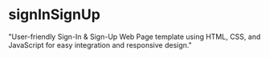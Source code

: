 # signInSignUp
 "User-friendly Sign-In &amp; Sign-Up Web Page template using HTML, CSS, and JavaScript for easy integration and responsive design."
